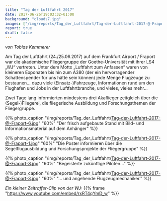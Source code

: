 ```yaml
---
title: "Tag der Luftfahrt 2017"
date: 2017-06-26T19:03:32+01:00
background: "clouds7.jpg"
images: ["/img/reports/Tag_der_Luftfahrt/Tag-der-Luftfahrt-2017-@-Fraport-2.jpg"]
report: true
draft: false
---
```

_von Tobias Kemmerer_

Am Tag der Luftfahrt (24./25.06.2017) auf dem Frankfurt Airport / Fraport war die akademische Fliegergruppe der Goethe-Universität mit ihrer LS4 „WJ“ vertreten. Unter dem Motto „Luftfahrt zum Anfassen“ waren von kleineren Exponaten bis hin zum A380 (der ein hervorragender Schattenspender für uns hätte sein können) jede Menge Flugzeuge zu bestaunen… dazu viele (Einsatz-)Fahrzeuge, Informationen rund um den Flughafen und Jobs in der Luftfahrtbranche, und vieles, vieles mehr…

Zwei Tage lang informierten mindestens drei Akaflieger zeitgleich über die (Segel-)Fliegerei, die fliegerische Ausbildung und Forschungsthemen der Fliegergruppe.

{{% photo_caption "/img/reports/Tag_der_Luftfahrt/Tag-der-Luftfahrt-2017-@-Fraport-6.jpg" "60%" "Der frisch aufgebaute Stand mit Bild- und Informationsmaterial auf dem Anhänger" %}}

{{% photo_caption "/img/reports/Tag_der_Luftfahrt/Tag-der-Luftfahrt-2017-@-Fraport-1.jpg" "60%" "Die Poster informieren über die Segelflugausbildung und Forschungsprojekte der Fliegergruppe" %}}

{{% photo_caption "/img/reports/Tag_der_Luftfahrt/Tag-der-Luftfahrt-2017-@-Fraport-8.jpg" "60%" "Begeisterte zukünftige Piloten…" %}}

{{% photo_caption "/img/reports/Tag_der_Luftfahrt/Tag-der-Luftfahrt-2017-@-Fraport-3.jpg" "60%" "… und angehende Flugzeugmechaniker." %}}

*Ein kleiner Zeitraffer-Clip von der WJ:*
{{% frame "https://www.youtube.com/embed/rxRT4qYmD_w" %}}
